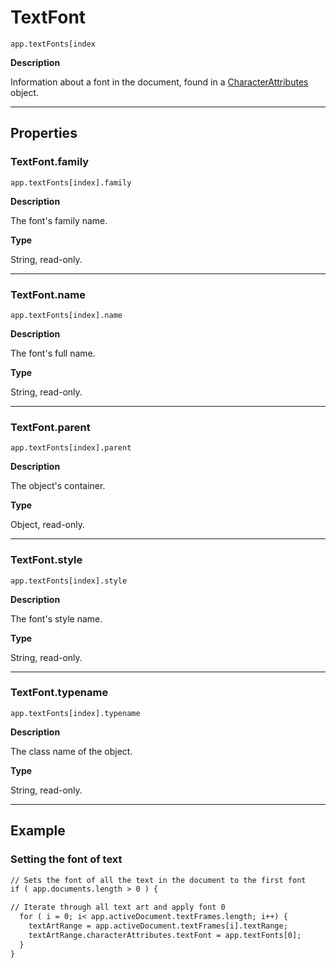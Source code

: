 # TextFont

`app.textFonts[index`

**Description**

Information about a font in the document, found in a [CharacterAttributes](./CharacterAttributes.md) object.

---

## Properties

### TextFont.family

`app.textFonts[index].family`

**Description**

The font's family name.

**Type**

String, read-only.

---

### TextFont.name

`app.textFonts[index].name`

**Description**

The font's full name.

**Type**

String, read-only.

---

### TextFont.parent

`app.textFonts[index].parent`

**Description**

The object's container.

**Type**

Object, read-only.

---

### TextFont.style

`app.textFonts[index].style`

**Description**

The font's style name.

**Type**

String, read-only.

---

### TextFont.typename

`app.textFonts[index].typename`

**Description**

The class name of the object.

**Type**

String, read-only.

---

## Example

### Setting the font of text

```default
// Sets the font of all the text in the document to the first font
if ( app.documents.length > 0 ) {

// Iterate through all text art and apply font 0
  for ( i = 0; i< app.activeDocument.textFrames.length; i++) {
    textArtRange = app.activeDocument.textFrames[i].textRange;
    textArtRange.characterAttributes.textFont = app.textFonts[0];
  }
}
```
